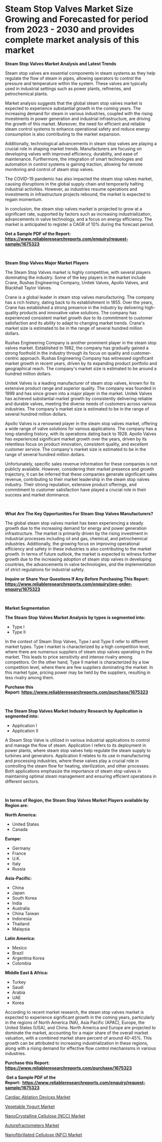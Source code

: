 <p><h1>Steam Stop Valves Market Size Growing and Forecasted for period from 2023 - 2030 and provides complete market analysis of this market</h1></p><p><strong>Steam Stop Valves Market Analysis and Latest Trends</strong></p>
<p><p>Steam stop valves are essential components in steam systems as they help regulate the flow of steam in pipes, allowing operators to control the pressure and temperature within the system. These valves are typically used in industrial settings such as power plants, refineries, and petrochemical plants.</p><p>Market analysis suggests that the global steam stop valves market is expected to experience substantial growth in the coming years. The increasing demand for steam in various industries, coupled with the rising investments in power generation and industrial infrastructure, are driving the growth of this market. Moreover, the need for efficient and reliable steam control systems to enhance operational safety and reduce energy consumption is also contributing to the market expansion.</p><p>Additionally, technological advancements in steam stop valves are playing a crucial role in shaping market trends. Manufacturers are focusing on developing valves with improved efficiency, durability, and ease of maintenance. Furthermore, the integration of smart technologies and automation in control systems is gaining traction, allowing for remote monitoring and control of steam stop valves.</p><p>The COVID-19 pandemic has also impacted the steam stop valves market, causing disruptions in the global supply chain and temporarily halting industrial activities. However, as industries resume operations and investments in infrastructure projects rebound, the market is expected to regain momentum.</p><p>In conclusion, the steam stop valves market is projected to grow at a significant rate, supported by factors such as increasing industrialization, advancements in valve technology, and a focus on energy efficiency. The market is anticipated to register a CAGR of 10% during the forecast period.</p></p>
<p><strong>Get a Sample PDF of the Report:&nbsp; <a href="https://www.reliableresearchreports.com/enquiry/request-sample/1675323">https://www.reliableresearchreports.com/enquiry/request-sample/1675323</a></strong></p>
<p>&nbsp;</p>
<p><strong>Steam Stop Valves Major Market Players</strong></p>
<p><p>The Steam Stop Valves market is highly competitive, with several players dominating the industry. Some of the key players in the market include Crane, Rushas Engineering Company, Unitek Valves, Apollo Valves, and Blackhall Taylor Valves.</p><p>Crane is a global leader in steam stop valves manufacturing. The company has a rich history, dating back to its establishment in 1855. Over the years, Crane has established a strong presence in the industry by delivering high-quality products and innovative valve solutions. The company has experienced consistent market growth due to its commitment to customer satisfaction and its ability to adapt to changing market trends. Crane's market size is estimated to be in the range of several hundred million dollars.</p><p>Rushas Engineering Company is another prominent player in the steam stop valves market. Established in 1982, the company has gradually gained a strong foothold in the industry through its focus on quality and customer-centric approach. Rushas Engineering Company has witnessed significant market growth in recent years, driven by its expanding product portfolio and geographical reach. The company's market size is estimated to be around a hundred million dollars.</p><p>Unitek Valves is a leading manufacturer of steam stop valves, known for its extensive product range and superior quality. The company was founded in 1999 and has since grown into a major player in the market. Unitek Valves has achieved substantial market growth by consistently delivering reliable and durable valves, meeting the diverse needs of customers across various industries. The company's market size is estimated to be in the range of several hundred million dollars.</p><p>Apollo Valves is a renowned player in the steam stop valves market, offering a wide range of valve solutions for various applications. The company has a long-standing history, with its operations dating back to 1928. Apollo Valves has experienced significant market growth over the years, driven by its relentless focus on product innovation, consistent quality, and excellent customer service. The company's market size is estimated to be in the range of several hundred million dollars.</p><p>Unfortunately, specific sales revenue information for these companies is not publicly available. However, considering their market presence and growth trajectory, it can be inferred that these companies generate significant sales revenue, contributing to their market leadership in the steam stop valves industry. Their strong reputation, extensive product offerings, and commitment to customer satisfaction have played a crucial role in their success and market dominance.</p></p>
<p>&nbsp;</p>
<p><strong>What Are The Key Opportunities For Steam Stop Valves Manufacturers?</strong></p>
<p><p>The global steam stop valves market has been experiencing a steady growth due to the increasing demand for energy and power generation infrastructure. The market is primarily driven by the rising investment in industrial processes including oil and gas, chemical, and petrochemical industries. Additionally, the growing focus on improving operational efficiency and safety in these industries is also contributing to the market growth. In terms of future outlook, the market is expected to witness further growth due to the increasing adoption of steam stop valves in developing countries, the advancements in valve technologies, and the implementation of strict regulations for industrial safety.</p></p>
<p><strong>Inquire or Share Your Questions If Any Before Purchasing This Report: <a href="https://www.reliableresearchreports.com/enquiry/pre-order-enquiry/1675323">https://www.reliableresearchreports.com/enquiry/pre-order-enquiry/1675323</a></strong></p>
<p>&nbsp;</p>
<p><strong>Market Segmentation</strong></p>
<p><strong>The Steam Stop Valves Market Analysis by types is segmented into:</strong></p>
<p><ul><li>Type I</li><li>Type II</li></ul></p>
<p><p>In the context of Steam Stop Valves, Type I and Type II refer to different market types. Type I market is characterized by a high competition level, where there are numerous suppliers of steam stop valves operating in the market. This leads to price sensitivity and intense rivalry among competitors. On the other hand, Type II market is characterized by a low competition level, where there are few suppliers dominating the market. In this market type, pricing power may be held by the suppliers, resulting in less rivalry among them.</p></p>
<p><strong>Purchase this Report:&nbsp;<a href="https://www.reliableresearchreports.com/purchase/1675323">https://www.reliableresearchreports.com/purchase/1675323</a></strong></p>
<p>&nbsp;</p>
<p><strong>The Steam Stop Valves Market Industry Research by Application is segmented into:</strong></p>
<p><ul><li>Application I</li><li>Application II</li></ul></p>
<p><p>A Steam Stop Valve is utilized in various industrial applications to control and manage the flow of steam. Application I refers to its deployment in power plants, where steam stop valves help regulate the steam supply to turbines and generators. Application II relates to its use in manufacturing and processing industries, where these valves play a crucial role in controlling the steam flow for heating, sterilization, and other processes. Both applications emphasize the importance of steam stop valves in maintaining optimal steam management and ensuring efficient operations in different sectors.</p></p>
<p>&nbsp;</p>
<p><strong>In terms of Region, the Steam Stop Valves Market Players available by Region are:</strong></p>
<p>
    <p> <strong> North America: </strong>
        <ul>
            <li>United States</li>
            <li>Canada</li>
        </ul>
        </p> 
    <p> <strong> Europe: </strong>
        <ul>
            <li>Germany</li>
            <li>France</li>
            <li>U.K.</li>
            <li>Italy</li>
            <li>Russia</li>
        </ul>
        </p> 
    <p> <strong> Asia-Pacific: </strong>
        <ul>
            <li>China</li>
            <li>Japan</li>
            <li>South Korea</li>
            <li>India</li>
            <li>Australia</li>
            <li>China Taiwan</li>
            <li>Indonesia</li>
            <li>Thailand</li>
            <li>Malaysia</li>
        </ul>
        </p> 
    <p> <strong> Latin America: </strong>
        <ul>
            <li>Mexico</li>
            <li>Brazil</li>
            <li>Argentina Korea</li>
            <li>Colombia</li>
        </ul>
        </p> 
    <p> <strong> Middle East & Africa: </strong>
        <ul>
            <li>Turkey</li>
            <li>Saudi</li>
            <li>Arabia</li>
            <li>UAE</li>
            <li>Korea</li>
        </ul>
    </p>
    </p>
<p><p>According to recent market research, the steam stop valves market is expected to experience significant growth in the coming years, particularly in the regions of North America (NA), Asia Pacific (APAC), Europe, the United States (USA), and China. North America and Europe are projected to dominate the market, accounting for a major share of the overall market valuation, with a combined market share percent of around 40-45%. This growth can be attributed to increasing industrialization in these regions, along with a rising demand for effective flow control mechanisms in various industries.</p></p>
<p><strong>Purchase this Report: <a href="https://www.reliableresearchreports.com/purchase/1675323">https://www.reliableresearchreports.com/purchase/1675323</a></strong></p>
<p>&nbsp;<strong>Get a Sample PDF of the Report:&nbsp;&nbsp;<a href="https://www.reliableresearchreports.com/enquiry/request-sample/1675323">https://www.reliableresearchreports.com/enquiry/request-sample/1675323</a></strong></p>
<p><strong></strong></p>
<p><p><a href="https://www.linkedin.com/pulse/cardiac-ablation-devices-market-research-report-unlocks-iuwcf/">Cardiac Ablation Devices Market</a></p><p><a href="https://github.com/NorbertYates/Market-Research-Report-List-2/blob/main/vegetable-yogurt-market.md">Vegetable Yogurt Market</a></p><p><a href="https://medium.com/@hollymayert/nanocrystalline-cellulose-ncc-market-report-reveals-the-latest-trends-and-growth-opportunities-of-ceff793f8d0e">NanoCrystalline Cellulose (NCC) Market</a></p><p><a href="https://www.linkedin.com/pulse/autorefractometers-market-size-share-amp-trends-analysis-n9dzf/">Autorefractometers Market</a></p><p><a href="https://medium.com/@ulicesdoyle2023/nanofibrillated-cellulose-nfc-market-research-report-its-history-and-forecast-2023-to-2030-a818542617f7">Nanofibrillated Cellulose (NFC) Market</a></p></p>